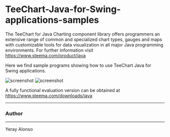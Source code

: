 TeeChart-Java-for-Swing-applications-samples
============================================

The TeeChart for Java Charting component library offers programmers an extensive range of common and specialized chart types, gauges and maps with customizable tools for data visualization in all major Java programming environments. For further information visit https://www.steema.com/product/java

Here we find sample programs showing how to use TeeChart Java for Swing applications.

![screenshot](TeeChart-Java-for-Swing-applications-samples/screenshots/Java-featuresDemo.png?raw=true "TChart Java for Swing")
![screenshot](https://www.steema.com/uploads/products/population_framed.jpg?raw=true "TChart Java for Swing")

A fully functional evaluation version can be obtained at https://www.steema.com/downloads/java

------
### Author
------
Yeray Alonso